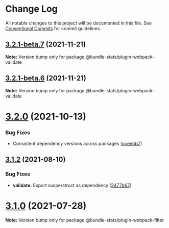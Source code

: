 # Change Log

All notable changes to this project will be documented in this file.
See [Conventional Commits](https://conventionalcommits.org) for commit guidelines.

## [3.2.1-beta.7](https://github.com/relative-ci/bundle-stats/compare/v3.2.1-beta.6...v3.2.1-beta.7) (2021-11-21)

**Note:** Version bump only for package @bundle-stats/plugin-webpack-validate





## [3.2.1-beta.6](https://github.com/relative-ci/bundle-stats/compare/v3.2.0...v3.2.1-beta.6) (2021-11-21)

**Note:** Version bump only for package @bundle-stats/plugin-webpack-validate





# [3.2.0](https://github.com/relative-ci/bundle-stats/compare/v3.1.3...v3.2.0) (2021-10-13)


### Bug Fixes

* Consistent dependency versions across packages ([cceebb7](https://github.com/relative-ci/bundle-stats/commit/cceebb7724670a7c40c156c395449fc65d183690))





## [3.1.2](https://github.com/relative-ci/bundle-stats/compare/v3.1.1...v3.1.2) (2021-08-10)


### Bug Fixes

* **validate:** Export susperstruct as dependency ([2477b67](https://github.com/relative-ci/bundle-stats/commit/2477b67b00cd86555221dc97bb86b175ce041aa9))





# [3.1.0](https://github.com/relative-ci/bundle-stats/compare/v3.0.1...v3.1.0) (2021-07-28)

**Note:** Version bump only for package @bundle-stats/plugin-webpack-filter
